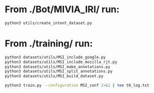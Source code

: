 # From ./Bot/MIVIA_IRI/ run:
```bash
python3 utils/create_intent_dataset.py
```


# From ./training/ run:
```bash
python3 datasets/utils/MSI_include_google.py 
python3 datasets/utils/MSI_include_mozilla_rjt.py
python3 datasets/utils/MSI_make_annotations.py
python3 datasets/utils/MSI_split_annotations.py
python3 datasets/utils/MSI_build_dataset.py

python3 train.py --configuration MSI_conf 2>&1 | tee t0_log.txt
```
